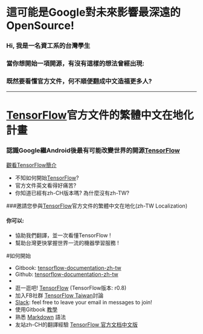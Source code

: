 

# 這可能是Google對未來影響最深遠的OpenSource!

### Hi, 我是一名資工系的台灣學生
### 當你想開始一項開源，有沒有這樣的想法曾經出現: 
### 既然要看懂官方文件，何不順便翻成中文造福更多人?


---


# [TensorFlow](https://www.tensorflow.org/)官方文件的繁體中文在地化計畫
### 認識Google繼Android後最有可能改變世界的開源[TensorFlow](https://www.tensorflow.org/)
[觀看TensorFlow簡介](https://www.youtube.com/watch?v=oZikw5k_2FM)
* 不知如何開始[TensorFlow](https://www.tensorflow.org/)?
* 官方文件英文看得好痛苦?
* 你知道已經有zh-CH版本嗎? 為什麼沒有zh-TW?

###邀請您參與[TensorFlow](https://www.tensorflow.org/)官方文件的繁體中文在地化(zh-TW Localization)
#### 你可以:
* 協助我們翻譯，並一次看懂TensorFlow !
* 幫助台灣更快掌握世界一流的機器學習服務 !

#如何開始

* Gitbook: [tensorflow-documentation-zh-tw](https://www.gitbook.com/book/cbbjames/tensorflow-documentation-zh-tw/details)
* Github: [tensorflow-documentation-zh-tw](https://github.com/cbbjames/tensorflow_docs_zh-TW)
* 
* 逛一逛吧! [TensorFlow](https://www.tensorflow.org/)  (TensorFlow版本: r0.8)
* 加入FB社群 [TensorFlow Taiwan](https://www.facebook.com/groups/294714030866185/)討論
* [Slack](https://tensorflowtaiwanuser.slack.com/): feel free to leave your email in messages to join!
* 使用Gitbook [教學](https://kingofamani.gitbooks.io/git-teach/content/chapter_6_gitbook/chapter_6_gitbookgitbook2.html)
* 熟悉 [Markdown](http://markdown.tw/#list) 語法
* 友站zh-CH的翻譯經驗 [TensorFlow 官方文档中文版](http://wiki.jikexueyuan.com/project/tensorflow-zh/)


